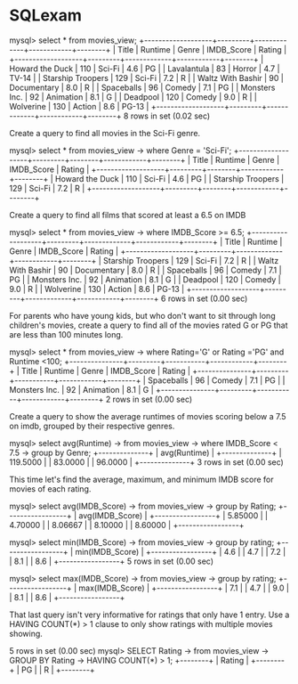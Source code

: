 # SQLexam

mysql> select * from movies_view;
+-------------------+---------+-------------+------------+--------+
| Title             | Runtime | Genre       | IMDB_Score | Rating |
+-------------------+---------+-------------+------------+--------+
| Howard the Duck   |     110 | Sci-Fi      |        4.6 | PG     |
| Lavalantula       |      83 | Horror      |        4.7 | TV-14  |
| Starship Troopers |     129 | Sci-Fi      |        7.2 | R      |
| Waltz With Bashir |      90 | Documentary |        8.0 | R      |
| Spaceballs        |      96 | Comedy      |        7.1 | PG     |
| Monsters Inc.     |      92 | Animation   |        8.1 | G      |
| Deadpool          |     120 | Comedy      |        9.0 | R      |
| Wolverine         |     130 | Action      |        8.6 | PG-13  |
+-------------------+---------+-------------+------------+--------+
8 rows in set (0.02 sec)




Create a query to find all movies in the Sci-Fi genre.

mysql> select * from movies_view
    -> where Genre = 'Sci-Fi';
+-------------------+---------+--------+------------+--------+
| Title             | Runtime | Genre  | IMDB_Score | Rating |
+-------------------+---------+--------+------------+--------+
| Howard the Duck   |     110 | Sci-Fi |        4.6 | PG     |
| Starship Troopers |     129 | Sci-Fi |        7.2 | R      |
+-------------------+---------+--------+------------+--------+




Create a query to find all films that scored at least a 6.5 on IMDB

mysql> select * from movies_view
    -> where IMDB_Score >= 6.5;
+-------------------+---------+-------------+------------+--------+
| Title             | Runtime | Genre       | IMDB_Score | Rating |
+-------------------+---------+-------------+------------+--------+
| Starship Troopers |     129 | Sci-Fi      |        7.2 | R      |
| Waltz With Bashir |      90 | Documentary |        8.0 | R      |
| Spaceballs        |      96 | Comedy      |        7.1 | PG     |
| Monsters Inc.     |      92 | Animation   |        8.1 | G      |
| Deadpool          |     120 | Comedy      |        9.0 | R      |
| Wolverine         |     130 | Action      |        8.6 | PG-13  |
+-------------------+---------+-------------+------------+--------+
6 rows in set (0.00 sec)




For parents who have young kids, but who don't want to sit through long children's movies, create a query to find all of the movies rated G or PG that are less than 100 minutes long.

mysql> select * from movies_view
    -> where Rating='G' or Rating ='PG' and Runtime <100;
+---------------+---------+-----------+------------+--------+
| Title         | Runtime | Genre     | IMDB_Score | Rating |
+---------------+---------+-----------+------------+--------+
| Spaceballs    |      96 | Comedy    |        7.1 | PG     |
| Monsters Inc. |      92 | Animation |        8.1 | G      |
+---------------+---------+-----------+------------+--------+
2 rows in set (0.00 sec)




Create a query to show the average runtimes of movies scoring below a 7.5 on imdb, grouped by their respective genres.

mysql> select avg(Runtime)
    -> from movies_view
    -> where IMDB_Score < 7.5
    -> group by Genre;
+--------------+
| avg(Runtime) |
+--------------+
|     119.5000 |
|      83.0000 |
|      96.0000 |
+--------------+
3 rows in set (0.00 sec)




This time let's find the average, maximum, and minimum IMDB score for movies of each rating.

mysql> select avg(IMDB_Score)
    -> from movies_view
    -> group by Rating;
+-----------------+
| avg(IMDB_Score) |
+-----------------+
|         5.85000 |
|         4.70000 |
|         8.06667 |
|         8.10000 |
|         8.60000 |
+-----------------+

mysql> select min(IMDB_Score)
    -> from movies_view
    -> group by rating;
+-----------------+
| min(IMDB_Score) |
+-----------------+
|             4.6 |
|             4.7 |
|             7.2 |
|             8.1 |
|             8.6 |
+-----------------+
5 rows in set (0.00 sec)

mysql> select max(IMDB_Score)
    -> from movies_view
    -> group by rating;
+-----------------+
| max(IMDB_Score) |
+-----------------+
|             7.1 |
|             4.7 |
|             9.0 |
|             8.1 |
|             8.6 |
+-----------------+




That last query isn't very informative for ratings that only have 1 entry. Use a HAVING COUNT(*) > 1 clause to only show ratings with multiple movies showing.

5 rows in set (0.00 sec)
mysql> SELECT Rating
    -> from movies_view
    -> GROUP BY Rating
    -> HAVING COUNT(*) > 1;
+--------+
| Rating |
+--------+
| PG     |
| R      |
+--------+
